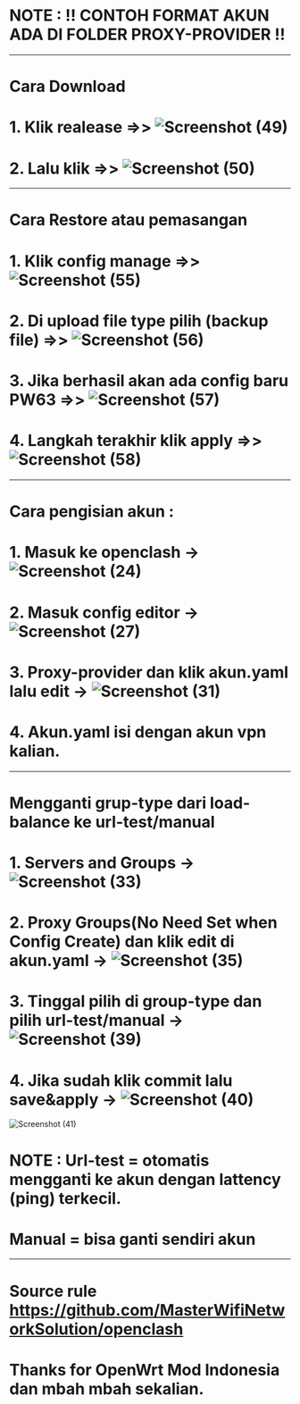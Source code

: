 # NOTE : !! CONTOH FORMAT AKUN ADA DI FOLDER PROXY-PROVIDER !!

****************************************************************************************************************************************************

# Cara Download

 #  1. Klik realease =>> ![Screenshot (49)](https://user-images.githubusercontent.com/60930566/143540055-139ee010-1606-4871-be8d-421da7bb00fc.png) 
 #  2. Lalu klik =>> ![Screenshot (50)](https://user-images.githubusercontent.com/60930566/143540364-13a88825-aab9-4fda-83cb-36741f8dc255.png)
*****************************************************************************************************************************************************
# Cara Restore atau pemasangan
 # 1. Klik config manage =>> ![Screenshot (55)](https://user-images.githubusercontent.com/60930566/143541196-536cf0f8-8c90-46e4-91dd-ee92e83b7838.png)
 # 2. Di upload file type pilih (backup file) =>> ![Screenshot (56)](https://user-images.githubusercontent.com/60930566/143541358-bdac2edf-85fe-4cf7-8a5f-764e3dbb9358.png)
 # 3. Jika berhasil akan ada config baru PW63 =>> ![Screenshot (57)](https://user-images.githubusercontent.com/60930566/143541549-27a6e1c6-4d6c-4c12-943b-d26e360557cb.png)
 # 4. Langkah terakhir klik apply =>> ![Screenshot (58)](https://user-images.githubusercontent.com/60930566/143541663-3ada8884-c055-4281-8058-35dff089102f.png)
*******************************************************************************************************************************************************
 # Cara pengisian akun :
 
 # 1. Masuk ke openclash -> ![Screenshot (24)](https://user-images.githubusercontent.com/60930566/143434563-11429b64-26a6-489d-b0ce-bea510544c2b.png)
 # 2. Masuk config editor ->  ![Screenshot (27)](https://user-images.githubusercontent.com/60930566/143435087-9e062f20-08c8-4041-ae2e-9b1f70f9d173.png)
 # 3. Proxy-provider dan klik akun.yaml lalu edit ->  ![Screenshot (31)](https://user-images.githubusercontent.com/60930566/143435733-913f5516-eeb3-41de-83e8-9a23e62fd059.png)
 # 4. Akun.yaml isi dengan akun vpn kalian.
 ******************************************************************************************************************************************************
 # Mengganti grup-type dari load-balance ke url-test/manual
 
 # 1. Servers and Groups -> ![Screenshot (33)](https://user-images.githubusercontent.com/60930566/143435974-b77bbb3a-03ea-45c2-88d2-2c54a4e3ca3b.png)
 # 2. Proxy Groups(No Need Set when Config Create) dan klik edit di akun.yaml -> ![Screenshot (35)](https://user-images.githubusercontent.com/60930566/143436205-28f23686-41a9-41fe-96db-5085b37ca6f1.png)
 # 3. Tinggal pilih di group-type dan pilih url-test/manual -> ![Screenshot (39)](https://user-images.githubusercontent.com/60930566/143436724-b2048eea-9c9e-4bf7-b1f2-fc79b546aac9.png)
 # 4. Jika sudah klik commit lalu save&apply -> ![Screenshot (40)](https://user-images.githubusercontent.com/60930566/143436850-bd5a162b-f5d5-4e4d-9e28-80e6c9ccb10e.png)
![Screenshot (41)](https://user-images.githubusercontent.com/60930566/143436889-05c927b5-584a-4243-a5da-dcb0e7a19dc7.png)

  # NOTE :  Url-test = otomatis mengganti ke akun dengan lattency (ping) terkecil.
  #         Manual = bisa ganti sendiri akun
***********************************************************************************************************
# Source rule https://github.com/MasterWifiNetworkSolution/openclash
# Thanks for OpenWrt Mod Indonesia dan mbah mbah sekalian.

